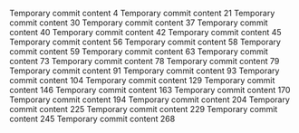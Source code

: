 Temporary commit content 4
Temporary commit content 21
Temporary commit content 30
Temporary commit content 37
Temporary commit content 40
Temporary commit content 42
Temporary commit content 45
Temporary commit content 56
Temporary commit content 58
Temporary commit content 59
Temporary commit content 63
Temporary commit content 73
Temporary commit content 78
Temporary commit content 79
Temporary commit content 91
Temporary commit content 93
Temporary commit content 104
Temporary commit content 129
Temporary commit content 146
Temporary commit content 163
Temporary commit content 170
Temporary commit content 194
Temporary commit content 204
Temporary commit content 225
Temporary commit content 229
Temporary commit content 245
Temporary commit content 268
